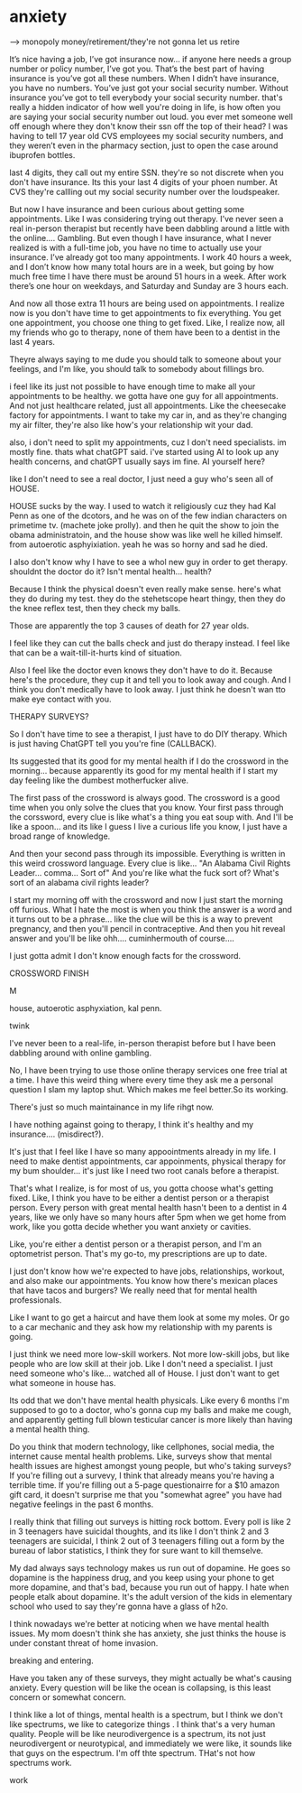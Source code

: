 # anxiety

--> monopoly money/retirement/they're not gonna let us retire

It’s nice having a job, I’ve got insurance now… if anyone here needs a group number or policy number, I’ve got you. That’s the best part of having insurance is you’ve got all these numbers. When I didn’t have insurance, you have no numbers. You’ve just got your social security number. Without insurance you’ve got to tell everybody your social security number. that's really a hidden indicator of how well you're doing in life, is how often you are saying your social security number out loud. you ever met someone well off enough where they don't know their ssn off the top of their head? I was having to tell 17 year old CVS employees my social security numbers, and they weren’t even in the pharmacy section, just to open the case around ibuprofen bottles.

last 4 digits, they call out my entire SSN. they're so not discrete when you don't have insurance. Its this your last 4 digits of your phoen number. At CVS they're callling out my social security number over the loudspeaker.

But now I have insurance and been curious about getting some appointments. Like I was considering trying out therapy. I’ve never seen a real in-person therapist but recently have been dabbling around a little with the online…. Gambling. But even though I have insurance, what I never realized is with a full-time job, you have no time to actually use your insurance. I’ve already got too many appointments. I work 40 hours a week, and I don’t know how many total hours are in a week, but going by how much free time I have there must be around 51 hours in a week. After work there’s one hour on weekdays, and Saturday and Sunday are 3 hours each. 

And now all those extra 11 hours are being used on appointments. I realize now is you don't have time to get appointments to fix everything. You get one appointment, you choose one thing to get fixed. Like, I realize now, all my friends who go to therapy, none of them have been to a dentist in the last 4 years.

Theyre always saying to me dude you should talk to someone about your feelings, and I'm like, you should talk to somebody about fillings bro.

i feel like its just not possible to have enough time to make all your appointments to be healthy. we gotta have one guy for all appointments. And not just healthcare related, just all appointments. Like the cheesecake factory for appointments. I want to take my car in, and as they're changing my air filter, they're also like how's your relationship wit your dad. 

also, i don't need to split my appointments, cuz I don't need specialists. im mostly fine. thats what chatGPT said. i've started using AI to look up any health concerns, and chatGPT usually says im fine. AI yourself here?

like I don't need to see a real doctor, I just need a guy who's seen all of HOUSE.

HOUSE sucks by the way. I used to watch it religiously cuz they had Kal Penn as one of the dcotors, and he was on of the few indian characters on primetime tv. (machete joke prolly). and then he quit the show to join the obama administratoin, and the house show was like well he killed himself. from autoerotic asphyixiation. yeah he was so horny and sad he died.

I also don't know why I have to see a whol new guy in order to get therapy. shouldnt the doctor do it? Isn't mental health... health?

Because I think the physical doesn't even really make sense. here's what they do during my test. they do the stehetscope heart thingy, then they do the knee reflex test, then they check my balls.

Those are apparently the top 3 causes of death for 27 year olds. 

I feel like they can cut the balls check and just do therapy instead. I feel like that can be a wait-till-it-hurts kind of situation. 

Also I feel like the doctor even knows they don't have to do it. Because here's the procedure, they cup it and tell you to look away and cough. And I think you don't medically have to look away. I just think he doesn't wan tto make eye contact with you.

THERAPY SURVEYS?

So I don't have time to see a therapist, I just have to do DIY therapy. Which is just having ChatGPT tell you you're fine (CALLBACK).

Its suggested that its good for my mental health if I do the crossword in the morning... because apparently its good for my mental health if I start my day feeling like the dumbest motherfucker alive.

The first pass of the crossword is always good. The crossword is a good time when you only solve the clues that you know. Your first pass through the corssword, every clue is like what's a thing you eat soup with. And I'll be like a spoon... and its like I guess I live a curious life you know, I just have a broad range of knowledge.

And then your second pass through its impossible. Everything is written in this weird crossword language. Every clue is like... "An Alabama Civil Rights Leader... comma... Sort of" And you're like what the fuck sort of? What's sort of an alabama civil rights leader? 

I start my morning off with the crossword and now I just start the morning off furious. What I hate the most is when you think the answer is a word and it turns out to  be a phrase... like the clue will be this is a way to prevent pregnancy, and then you'll pencil in contraceptive. And then you hit reveal answer and you'll be like ohh.... cuminhermouth of course....

I just gotta admit I don't know enough facts for the crossword.

CROSSWORD FINISH

M











house, autoerotic asphyxiation, kal penn.

twink

I've never been to a real-life, in-person therapist before but I have been dabbling around with online gambling. 

No, I have been trying to use those online therapy services one free trial at a time. I have this weird thing where every time they ask me a personal question I slam my laptop shut. Which makes me feel better.So its working.

There's just so much maintainance in my life rihgt now. 

I have nothing against going to therapy, I think it's healthy and my insurance.... (misdirect?).

It's just that I feel like I have so many appoointments already in my life. I need to make dentist appointments, car appoinments, physical therapy for my bum shoulder... it's just like I need two root canals before a therapist. 

That's what I realize, is for most of us, you gotta choose what's getting fixed. Like, I think you have to be either a dentist person or a therapist person. Every person with great mental health hasn't been to a dentist in 4 years, like we only have so many hours after 5pm when we get home from work, like you gotta decide whether you want anxiety or cavities.

Like, you're either a dentist person or a therapist person, and I'm an optometrist person. That's my go-to, my prescriptions are up to date. 

I just don't know how we're expected to have jobs, relationships, workout, and also make our appointments. You know how there's mexican places that have tacos and burgers? We really need that for mental health professionals. 

Like I want to go get a haircut and have them look at some my moles. Or go to a car mechanic and they ask how my relationship with my parents is going. 

I just think we need more low-skill workers. Not more low-skill jobs, but like people who are low skill at their job. Like I don't need a specialist. I just need someone who's like... watched all of House. I just don't want to get what someone in house has. 

Its odd that we don't have mental health physicals. Like every 6 months I'm supposed to go to a doctor, who's gonna cup my balls and make me cough, and apparently getting full blown testicular cancer is more likely than having a mental health thing. 

Do you think that modern technology, like cellphones, social media, the internet cause mental health problems. Like, surveys show that mental health issues are highest amongst young people, but who's taking surveys? If you're filling out a survevy, I think that already means you're having a terrible time. If you're filling out a 5-page questionairre for a $10 amazon gift card, it doesn't surprise me that you "somewhat agree" you have had negative feelings in the past 6 months. 

I really think that filling out surveys is hitting rock bottom. Every poll is like 2 in 3 teenagers have suicidal thoughts, and its like I don't think 2 and 3 teenagers are suicidal, I think 2 out of 3 teenagers filling out a form by the bureau of labor statistics, I think they for sure want to kill themselve.

My dad always says technology makes us run out of dopamine. He goes so dopamine is the happiness drug, and you keep using your phone to get more dopamine, and that's bad, because you run out of happy. I hate when people etalk about dopamine. It's the adult version of the kids in elementary school who used to say they're gonna have a glass of h2o. 

I think nowadays we're better at noticing when we have mental health issues. My mom doesn't think she has anxiety, she just thinks the house is under constant threat of home invasion. 

breaking and entering. 

Have you taken any of these surveys, they might actually be what's causing anxiety. Every question will be like the ocean is collapsing, is this least concern or somewhat concern. 

I think like a lot of things, mental health is a spectrum, but I think we don't like spectrums, we like to categorize things . I think that's a very human quality. People will be like neurodivergence is a spectrum, its not just neurodivergent or neurotypical, and immediately we were like, it sounds like that guys on the espectrum. I'm off thte spectrum. THat's not how spectrums work. 

work
